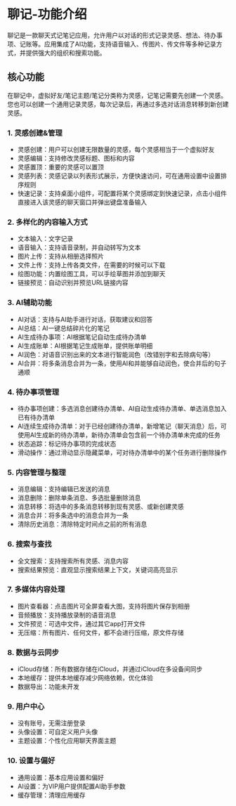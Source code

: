 # 聊记-功能介绍

聊记是一款聊天式记笔记应用，允许用户以对话的形式记录灵感、想法、待办事项、记账等。应用集成了AI功能，支持语音输入、传图片、传文件等多种记录方式，并提供强大的组织和搜索功能。

## 核心功能

在聊记中，虚拟好友/笔记主题/笔记分类称为灵感，记笔记需要先创建一个灵感。您也可以创建一个通用记录灵感，每次记录后，再通过多选对话消息转移到新创建灵感。

### 1. 灵感创建&管理

* 灵感创建：用户可以创建无限数量的灵感，每个灵感相当于一个虚拟好友
* 灵感编辑：支持修改灵感标题、图标和内容
* 灵感置顶：重要的灵感可以置顶
* 灵感列表：灵感记录以列表形式展示，方便快速访问，可在通用设置中设置排序规则
* 快速记录：支持桌面小组件，可配置将某个灵感绑定到快速记录，点击小组件直接进入该灵感的聊天窗口并弹出键盘准备输入

### 2. 多样化的内容输入方式

* 文本输入：文字记录
* 语音输入：支持语音录制，并自动转写为文本
* 图片上传：支持从相册选择照片
* 文件上传：支持上传各类文件，在需要的时候可以下载
* 绘图功能：内置绘图工具，可以手绘草图并添加到聊天
* 链接预览：自动识别并预览URL链接内容

### 3. AI辅助功能

* AI对话：支持与AI助手进行对话，获取建议和回答
* AI总结：AI一键总结碎片化的笔记
* AI生成待办事项：AI根据笔记自动生成待办清单
* AI生成账单：AI根据笔记生成账单，提供账单明细
* AI润色：对语音识别出来的文本进行智能润色（改错别字和去除病句等）
* AI合并：将多条消息合并为一条，使用AI和并能够自动润色，使合并后的句子通顺

### 4. 待办事项管理

* 待办事项创建：多选消息创建待办清单、AI自动生成待办清单、单选消息加入已有待办清单
* AI连续生成待办清单：对于已经创建待办清单，新增笔记（聊天消息）后，可使用AI生成新的待办清单，新待办清单会包含前一个待办清单未完成的任务
* 状态追踪：标记待办事项的完成状态
* 滑动操作：通过滑动显示隐藏菜单，可对待办清单中的某个任务进行删除操作

### 5. 内容管理与整理

* 消息编辑：支持编辑已发送的消息
* 消息删除：删除单条消息、多选批量删除消息
* 消息转移：将选中的多条消息转移到现有灵感、或新创建灵感
* 消息合并：将多条选中的消息合并为一条
* 清除历史消息：清除特定时间点之前的所有消息

### 6. 搜索与查找

* 全文搜索：支持搜索所有灵感、消息内容
* 搜索结果预览：直观显示搜索结果上下文，关键词高亮显示

### 7. 多媒体内容处理

* 图片查看器：点击图片可全屏查看大图，支持将图片保存到相册
* 音频播放：支持播放录制的语音消息
* 文件预览：可选中文件，通过其它app打开文件
* 无压缩：所有图片、任何文件，都不会进行压缩，原文件存储

### 8. 数据与云同步

* iCloud存储：所有数据存储在iCloud，并通过iCloud在多设备间同步
* 本地缓存：提供本地缓存减少网络依赖，优化体验
* 数据导出：功能未开发

### 9. 用户中心

* 没有账号，无需注册登录
* 头像设置：可自定义用户头像
* 主题设置：个性化应用聊天界面主题

### 10. 设置与偏好

* 通用设置：基本应用设置和偏好
* AI设置：为VIP用户提供配置AI助手参数
* 缓存管理：清理应用缓存
